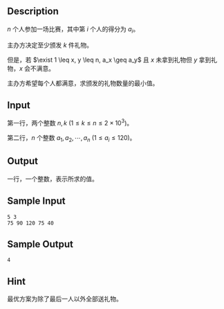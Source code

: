 ## Description

$n$ 个人参加一场比赛，其中第 $i$ 个人的得分为 $a_i$。

主办方决定至少颁发 $k$ 件礼物。

但是，若 $\exist 1 \leq x, y \leq n, a_x \geq a_y$ 且 $x$ 未拿到礼物但 $y$ 拿到礼物，$x$ 会不满意。

主办方希望每个人都满意，求颁发的礼物数量的最小值。

## Input

第一行，两个整数 $n, k$ ($1 \leq k \leq n \leq 2 \times 10^3$)。

第二行，$n$ 个整数 $a_1, a_2, \cdots, a_n$ ($1 \leq a_i \leq 120$)。

## Output

一行，一个整数，表示所求的值。

## Sample Input

```
5 3
75 90 120 75 40
```

## Sample Output

```
4
```

## Hint

最优方案为除了最后一人以外全部送礼物。
